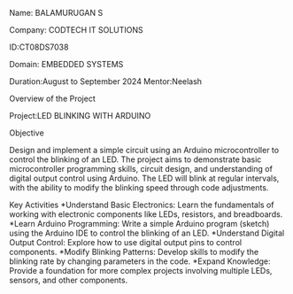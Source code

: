 Name: BALAMURUGAN S

Company: CODTECH IT SOLUTIONS

ID:CT08DS7038

Domain: EMBEDDED SYSTEMS

Duration:August to September 2024
Mentor:Neelash

Overview of the Project

Project:LED BLINKING WITH ARDUINO

Objective

Design and implement a simple circuit using an Arduino microcontroller to control the blinking of an LED. The project aims to demonstrate basic microcontroller programming skills, circuit design, and understanding of digital output control using Arduino. The LED will blink at regular intervals, with the ability to modify the blinking speed through code adjustments.

Key Activities
*Understand Basic Electronics: Learn the fundamentals of working with electronic components like LEDs, resistors, and breadboards.
*Learn Arduino Programming: Write a simple Arduino program (sketch) using the Arduino IDE to control the blinking of an LED.
*Understand Digital Output Control: Explore how to use digital output pins to control components.
*Modify Blinking Patterns: Develop skills to modify the blinking rate by changing parameters in the code.
*Expand Knowledge: Provide a foundation for more complex projects involving multiple LEDs, sensors, and other components.
